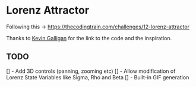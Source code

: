 # Lorenz Attractor

Following this -> <https://thecodingtrain.com/challenges/12-lorenz-attractor>

Thanks to [Kevin Galligan](https://github.com/Kevinpgalligan) for the link to the code and the inspiration.

## TODO
[] - Add 3D controls (panning, zooming etc)
[] - Allow modification of Lorenz State Variables like Sigma, Rho and Beta
[] - Built-in GIF generation